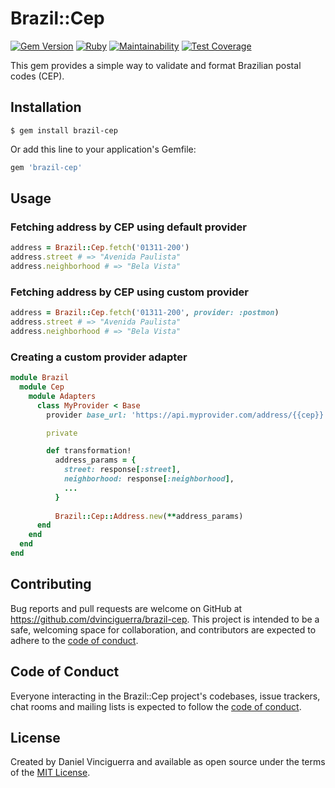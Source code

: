 # Brazil::Cep

[![Gem Version](https://badge.fury.io/rb/brazil-cep.svg)](https://badge.fury.io/rb/brazil-cep)
[![Ruby](https://github.com/dvinciguerra/brazil-cep/actions/workflows/main.yml/badge.svg)](https://github.com/dvinciguerra/brazil-cep/actions/workflows/main.yml)
[![Maintainability](https://api.codeclimate.com/v1/badges/ebe40dff21c15748fd1c/maintainability)](https://codeclimate.com/github/dvinciguerra/brazil-cep/maintainability)
[![Test Coverage](https://api.codeclimate.com/v1/badges/ebe40dff21c15748fd1c/test_coverage)](https://codeclimate.com/github/dvinciguerra/brazil-cep/test_coverage)

This gem provides a simple way to validate and format Brazilian postal codes (CEP).

## Installation

`$ gem install brazil-cep`

Or add this line to your application's Gemfile:

```ruby
gem 'brazil-cep'
```

## Usage

### Fetching address by CEP using default provider

```ruby
address = Brazil::Cep.fetch('01311-200')
address.street # => "Avenida Paulista"
address.neighborhood # => "Bela Vista"
```

### Fetching address by CEP using custom provider

```ruby
address = Brazil::Cep.fetch('01311-200', provider: :postmon)
address.street # => "Avenida Paulista"
address.neighborhood # => "Bela Vista"
```

### Creating a custom provider adapter

```ruby
module Brazil
  module Cep
    module Adapters
      class MyProvider < Base
        provider base_url: 'https://api.myprovider.com/address/{{cep}}'

        private

        def transformation!
          address_params = {
            street: response[:street],
            neighborhood: response[:neighborhood],
            ...
          }
          
          Brazil::Cep::Address.new(**address_params)
      end
    end
  end
end
```

## Contributing

Bug reports and pull requests are welcome on GitHub at https://github.com/dvinciguerra/brazil-cep. This project is intended to be a safe, welcoming space for collaboration, and contributors are expected to adhere to the [code of conduct](https://github.com/dvinciguerra/brazil-cep/blob/master/CODE_OF_CONDUCT.md).

## Code of Conduct

Everyone interacting in the Brazil::Cep project's codebases, issue trackers, chat rooms and mailing lists is expected to follow the [code of conduct](https://github.com/dvinciguerra/brazil-cep/blob/master/CODE_OF_CONDUCT.md).

## License

Created by Daniel Vinciguerra and available as open source under the terms of the [MIT License](https://opensource.org/licenses/MIT).

